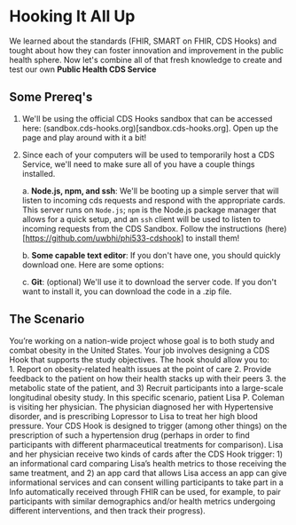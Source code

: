 # Hooking It All Up

We learned about the standards (FHIR, SMART on FHIR, CDS Hooks) and tought about how they can foster innovation and improvement in the public health sphere. Now let's combine all of that fresh knowledge to create and test our own **Public Health CDS Service**

## Some Prereq's

1. We'll be using the official CDS Hooks sandbox that can be accessed here: (sandbox.cds-hooks.org)[sandbox.cds-hooks.org]. Open up the page and play around with it a bit!

2. Since each of your computers will be used to temporarily host a CDS Service, we'll need to make sure all of you have a couple things installed. 

    a. **Node.js, npm, and ssh**: We'll be booting up a simple server that will listen to incoming cds requests and respond with the appropriate cards. This server runs on `Node.js`; `npm` is the Node.js package manager that allows for a quick setup, and an `ssh` client will be used to listen to incoming requests from the CDS Sandbox. Follow the instructions (here)[https://github.com/uwbhi/phi533-cdshook] to install them!  

    b. **Some capable text editor**: If you don't have one, you should quickly download one. Here are some options:

    c. **Git**: (optional) We'll use it to download the server code. If you don't want to install it, you can download the code in a .zip file.


## The Scenario
You’re working on a nation-wide project whose goal is to both study and combat obesity in the United States. Your job involves designing a CDS Hook that supports the study objectives. The hook should allow you to:  
    1. Report on obesity-related health issues at the point of care 
    2. Provide feedback to the patient on how their health stacks up with their peers
    3.  the metabolic state of the patient, and 3) Recruit participants into a large-scale longitudinal obesity study. 
	In this specific scenario, patient Lisa P. Coleman is visiting her physician. The physician diagnosed her with Hypertensive disorder, and is prescribing Lopressor to Lisa to treat her high blood pressure. Your CDS Hook is designed to trigger (among other things) on the prescription of such a hypertension drug (perhaps in order to find participants with different pharmaceutical treatments for comparison). 
	Lisa and her physician receive two kinds of cards after the CDS Hook trigger: 1) an informational card comparing Lisa’s health metrics to those receiving the same treatment, and 2) an app card that allows Lisa access an app can give informational services and can consent willing participants to take part in a Info automatically received through FHIR can be used, for example, to pair participants with similar demographics and/or health metrics undergoing different interventions, and then track their progress). 
